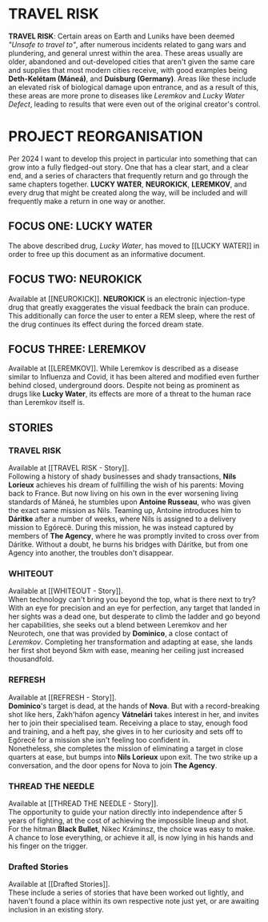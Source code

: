 # TRAVEL RISK
**TRAVEL RISK**: Certain areas on Earth and Luniks have been deemed *"Unsafe to travel to"*, after numerous incidents related to gang wars and plundering, and general unrest within the area. These areas usually are older, abandoned and out-developed cities that aren't given the same care and supplies that most modern cities receive, with good examples being **Deth-Kelétam (Máneá)**, and **Duisburg (Germany)**. Areas like these include an elevated risk of biological damage upon entrance, and as a result of this, these areas are more prone to diseases like *Leremkov* and *Lucky Water Defect*, leading to results that were even out of the original creator's control. 

# PROJECT REORGANISATION
Per 2024 I want to develop this project in particular into something that can grow into a fully fledged-out story. One that has a clear start, and a clear end, and a series of characters that frequently return and go through the same chapters together. **LUCKY WATER**, **NEUROKICK**, **LEREMKOV**, and every drug that might be created along the way, will be included and will frequently make a return in one way or another. 
## FOCUS ONE: LUCKY WATER
The above described drug, *Lucky Water*, has moved to [[LUCKY WATER]] in order to free up this document as an informative document. 
## FOCUS TWO: NEUROKICK
Available at [[NEUROKICK]]. **NEUROKICK** is an electronic injection-type drug that greatly exaggerates the visual feedback the brain can produce. This additionally can force the user to enter a REM sleep, where the rest of the drug continues its effect during the forced dream state. 
## FOCUS THREE: LEREMKOV
Available at [[LEREMKOV]]. While Leremkov is described as a disease similar to Influenza and Covid, it has been altered and modified even further behind closed, underground doors. Despite not being as prominent as drugs like **Lucky Water**, its effects are more of a threat to the human race than Leremkov itself is. 

## STORIES
### TRAVEL RISK 
Available at [[TRAVEL RISK - Story]]. \
Following a history of shady businesses and shady transactions, **Nils Lorieux** achieves his dream of fullfilling the wish of his parents: Moving back to France. But now living on his own in the ever worsening living standards of Máneá, he stumbles upon **Antoine Russeau**, who was given the exact same mission as Nils. Teaming up, Antoine introduces him to **Dáritke** after a number of weeks, where Nils is assigned to a delivery mission to Egórecë. During this mission, he was instead captured by members of **The Agency**, where he was promptly invited to cross over from Dáritke. Without a doubt, he burns his bridges with Dáritke, but from one Agency into another, the troubles don't disappear.
### WHITEOUT
Available at [[WHITEOUT - Story]]. \
When technology can't bring you beyond the top, what is there next to try? With an eye for precision and an eye for perfection, any target that landed in her sights was a dead one, but desperate to climb the ladder and go beyond her capabilities, she seeks out a blend between Leremkov and her Neurotech, one that was provided by **Dominico**, a close contact of *Leremkov*. Completing her transformation and adapting at ease, she lands her first shot beyond 5km with ease, meaning her ceiling just increased thousandfold.
### REFRESH
Available at [[REFRESH - Story]]. \
**Dominico**'s target is dead, at the hands of **Nova**. But with a record-breaking shot like hers, Zakh'háfon agency **Vátnelári** takes interest in her, and invites her to join their specialised team. Receiving a place to stay, enough food and training, and a heft pay, she gives in to her curiosity and sets off to Egórecë for a mission she isn't feeling too confident in. \
Nonetheless, she completes the mission of eliminating a target in close quarters at ease, but bumps into **Nils Lorieux** upon exit. The two strike up a conversation, and the door opens for Nova to join **The Agency**.
### THREAD THE NEEDLE
Available at [[THREAD THE NEEDLE - Story]]. \
The opportunity to guide your nation directly into independence after 5 years of fighting, at the cost of achieving the impossible lineup and shot. For the hitman **Black Bullet**, Nikec Kráminsz, the choice was easy to make. A chance to lose everything, or achieve it all, is now lying in his hands and his finger on the trigger.
### Drafted Stories 
Available at [[Drafted Stories]]. \
These include a series of stories that have been worked out lightly, and haven't found a place within its own respective note just yet, or are awaiting inclusion in an existing story.
